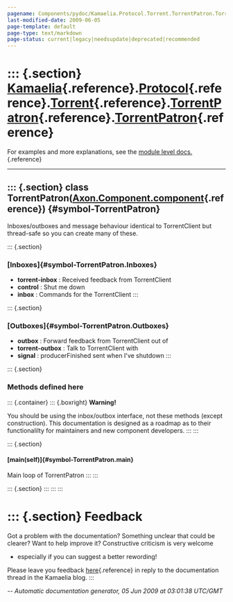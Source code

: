 ```yaml
---
pagename: Components/pydoc/Kamaelia.Protocol.Torrent.TorrentPatron.TorrentPatron
last-modified-date: 2009-06-05
page-template: default
page-type: text/markdown
page-status: current|legacy|needsupdate|deprecated|recommended
---
```

::: {.section}
[Kamaelia](/Components/pydoc/Kamaelia.html){.reference}.[Protocol](/Components/pydoc/Kamaelia.Protocol.html){.reference}.[Torrent](/Components/pydoc/Kamaelia.Protocol.Torrent.html){.reference}.[TorrentPatron](/Components/pydoc/Kamaelia.Protocol.Torrent.TorrentPatron.html){.reference}.[TorrentPatron](/Components/pydoc/Kamaelia.Protocol.Torrent.TorrentPatron.TorrentPatron.html){.reference}
======================================================================================================================================================================================================================================================================================================================================================================================================

For examples and more explanations, see the [module level
docs.](/Components/pydoc/Kamaelia.Protocol.Torrent.TorrentPatron.html){.reference}

------------------------------------------------------------------------

::: {.section}
class TorrentPatron([Axon.Component.component](/Docs/Axon/Axon.Component.component.html){.reference}) {#symbol-TorrentPatron}
-----------------------------------------------------------------------------------------------------

Inboxes/outboxes and message behaviour identical to TorrentClient but
thread-safe so you can create many of these.

::: {.section}
### [Inboxes]{#symbol-TorrentPatron.Inboxes}

-   **torrent-inbox** : Received feedback from TorrentClient
-   **control** : Shut me down
-   **inbox** : Commands for the TorrentClient
:::

::: {.section}
### [Outboxes]{#symbol-TorrentPatron.Outboxes}

-   **outbox** : Forward feedback from TorrentClient out of
-   **torrent-outbox** : Talk to TorrentClient with
-   **signal** : producerFinished sent when I\'ve shutdown
:::

::: {.section}
### Methods defined here

::: {.container}
::: {.boxright}
**Warning!**

You should be using the inbox/outbox interface, not these methods
(except construction). This documentation is designed as a roadmap as to
their functionalilty for maintainers and new component developers.
:::
:::

::: {.section}
#### [main(self)]{#symbol-TorrentPatron.main}

Main loop of TorrentPatron
:::
:::

::: {.section}
:::
:::
:::

::: {.section}
Feedback
========

Got a problem with the documentation? Something unclear that could be
clearer? Want to help improve it? Constructive criticism is very welcome
- especially if you can suggest a better rewording!

Please leave you feedback
[here](../../../cgi-bin/blog/blog.cgi?rm=viewpost&nodeid=1142023701){.reference}
in reply to the documentation thread in the Kamaelia blog.
:::

*\-- Automatic documentation generator, 05 Jun 2009 at 03:01:38 UTC/GMT*
